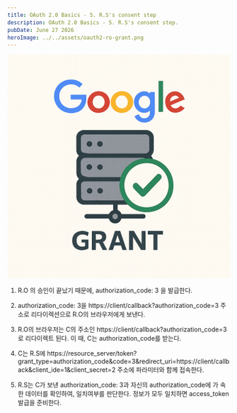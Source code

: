 ```yaml
---
title: OAuth 2.0 Basics - 5. R.S's consent step
description: OAuth 2.0 Basics - 5. R.S's consent step.
pubDate: June 27 2026
heroImage: ../../assets/oauth2-ro-grant.png
---
```

![oauth2-rs-grant](../../assets/oauth2-rs-grant.png)

1. R.O 의 승인이 끝났기 때문에, authorization_code: 3 을 발급한다.

2. authorization_code: 3을 https://client/callback?authorization_code=3 주소로 리다이렉션으로 R.O의 브라우저에게 보낸다.

3. R.O의 브라우저는 C의 주소인 https://client/callback?authorization_code=3 로 리다이렉트 된다. 이 때, C는 authorization_code를 받는다.

4. C는 R.S에 https://resource_server/token?grant_type=authorization_code&code=3&redirect_uri=https://client/callback&client_ide=1&client_secret=2 주소에 파라미터와 함께 접속한다.

5. R.S는 C가 보낸 authorization_code: 3과 자신의 authorization_code에 가 속한 데이터를 확인하여, 일치여부를 판단한다. 정보가 모두 일치하면 access_token 발급을 준비한다.



